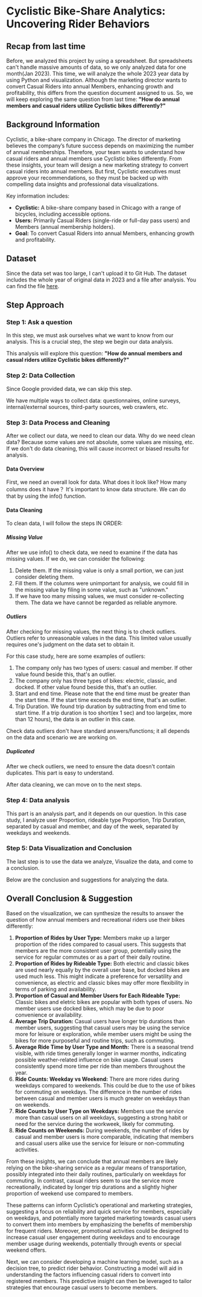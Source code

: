 # Cyclistic Bike-Share Analytics: Uncovering Rider Behaviors


## Recap from last time

Before, we analyzed this project by using a spreadsheet. But spreadsheets can't handle massive amounts of data, so we only analyzed data for one month(Jan 2023). This time, we will analyze the whole 2023 year data by using Python and visualization. Although the marketing director wants to convert Casual Riders into annual Members, enhancing growth and profitability, this differs from the question document assigned to us. So, we will keep exploring the same question from last time: **"How do annual members and casual riders utilize Cyclistic bikes differently?"**

## Background Information 

Cyclistic, a bike-share company in Chicago. The director of marketing believes the company’s future success depends on maximizing the number of annual memberships. Therefore, your team wants to understand how casual riders and annual members use Cyclistic bikes differently. From these insights, your team will design a new marketing strategy to convert casual riders into annual members. But first, Cyclistic executives must approve your recommendations, so they must be backed up with compelling data insights and professional data visualizations.

Key information includes:

- **Cyclistic:** A bike-share company based in Chicago with a range of bicycles, including accessible options.
- **Users:** Primarily Casual Riders (single-ride or full-day pass users) and Members (annual membership holders).
- **Goal:** To convert Casual Riders into annual Members, enhancing growth and profitability.

## Dataset

Since the data set was too large, I can't upload it to Git Hub. The dataset includes the whole year of original data in 2023 and a file after analysis. You can find the file [here](https://drive.google.com/drive/folders/1_oDLDfeTE8aVMESDThhDMCS1X_qLhkGZ?usp=drive_link).


## Step Approach

### Step 1: Ask a question

In this step, we must ask ourselves what we want to know from our analysis. This is a crucial step, the step we begin our data analysis. 

This analysis will explore this question: **"How do annual members and casual riders utilize Cyclistic bikes differently?"**

### Step 2: Data Collection

Since Google provided data, we can skip this step. 

We have multiple ways to collect data: questionnaires, online surveys, internal/external sources, third-party sources, web crawlers, etc.

### Step 3: Data Process and Cleaning

After we collect our data, we need to clean our data. Why do we need clean data? Because some values are not absolute, some values are missing, etc. If we don't do data cleaning, this will cause incorrect or biased results for analysis. 

#### Data Overview

First, we need an overall look for data. What does it look like? How many columns does it have？ It's important to know data structure. We can do that by using the info() function.

#### Data Cleaning

To clean data, I will follow the steps IN ORDER:

##### Missing Value

After we use info() to check data, we need to examine if the data has missing values. If we do, we can consider the following:

1. Delete them. If the missing value is only a small portion, we can just consider deleting them.
2. Fill them. If the columns were unimportant for analysis, we could fill in the missing value by filing in some value, such as "unknown."
3. If we have too many missing values, we must consider re-collecting them. The data we have cannot be regarded as reliable anymore. 

##### Outliers

After checking for missing values, the next thing is to check outliers. Outliers refer to unreasonable values in the data. This limited value usually requires one's judgment on the data set to obtain it.

For this case study, here are some examples of outliers:

1. The company only has two types of users: casual and member. If other value found beside this, that's an outlier.
2. The company only has three types of bikes: electric, classic, and docked. If other value found beside this, that's an outlier.
3. Start and end time. Please note that the end time must be greater than the start time. If the start time exceeds the end time, that's an outlier.
4. Trip Duration. We found trip duration by subtracting from end time to start time. If a trip duration is too short(ex 1 sec) and too large(ex, more than 12 hours), the data is an outlier in this case. 

Check data outliers don't have standard answers/functions; it all depends on the data and scenario we are working on.

##### Duplicated

After we check outliers, we need to ensure the data doesn't contain duplicates. This part is easy to understand. 

After data cleaning, we can move on to the next steps.

### Step 4: Data analysis

This part is an analysis part, and it depends on our question. In this case study, I analyze user Proportion, rideable type Proportion, Trip Duration, separated by casual and member, and day of the week, separated by weekdays and weekends.

### Step 5: Data Visualization and Conclusion

The last step is to use the data we analyze, Visualize the data, and come to a conclusion. 

Below are the conclusion and suggestions for analyzing the data.


## Overall Conclusion & Suggestion

Based on the visualization, we can synthesize the results to answer the question of how annual members and recreational riders use their bikes differently:

1. **Proportion of Rides by User Type:** Members make up a larger proportion of the rides compared to casual users. This suggests that members are the more consistent user group, potentially using the service for regular commutes or as a part of their daily routine.
2. **Proportion of Rides by Rideable Type:** Both electric and classic bikes are used nearly equally by the overall user base, but docked bikes are used much less. This might indicate a preference for versatility and convenience, as electric and classic bikes may offer more flexibility in terms of parking and availability.
3. **Proportion of Casual and Member Users for Each Rideable Type:** Classic bikes and eletric bikes are popular with both types of users. No member users use docked bikes, which may be due to poor convenience or availability.
4. **Average Trip Duration:** Casual users have longer trip durations than member users, suggesting that casual users may be using the service more for leisure or exploration, while member users might be using the bikes for more purposeful and routine trips, such as commuting.
5. **Average Ride Time by User Type and Month:** There is a seasonal trend visible, with ride times generally longer in warmer months, indicating possible weather-related influence on bike usage. Casual users consistently spend more time per ride than members throughout the year.
6. **Ride Counts: Weekday vs Weekend:** There are more rides during weekdays compared to weekends. This could be due to the use of bikes for commuting on weekdays. The difference in the number of rides between casual and member users is much greater on weekdays than on weekends.
7. **Ride Counts by User Type on Weekdays:** Members use the service more than casual users on all weekdays, suggesting a strong habit or need for the service during the workweek, likely for commuting.
8. **Ride Counts on Weekends:** During weekends, the number of rides by casual and member users is more comparable, indicating that members and casual users alike use the service for leisure or non-commuting activities.

From these insights, we can conclude that annual members are likely relying on the bike-sharing service as a regular means of transportation, possibly integrated into their daily routines, particularly on weekdays for commuting. In contrast, casual riders seem to use the service more recreationally, indicated by longer trip durations and a slightly higher proportion of weekend use compared to members.

These patterns can inform Cyclistic’s operational and marketing strategies, suggesting a focus on reliability and quick service for members, especially on weekdays, and potentially more targeted marketing towards casual users to convert them into members by emphasizing the benefits of membership for frequent riders. Moreover, promotional activities could be designed to increase casual user engagement during weekdays and to encourage member usage during weekends, potentially through events or special weekend offers.

Next, we can consider developing a machine learning model, such as a decision tree, to predict rider behavior. Constructing a model will aid in understanding the factors influencing casual riders to convert into registered members. This predictive insight can then be leveraged to tailor strategies that encourage casual users to become members.

